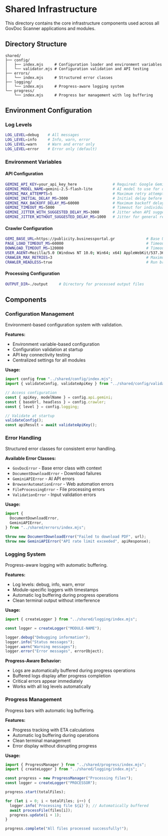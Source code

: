 # Shared Infrastructure

This directory contains the core infrastructure components used across all GovDoc Scanner applications and modules.

## Directory Structure

```
shared/
├── config/
│   ├── index.mjs     # Configuration loader and environment variables
│   └── validator.mjs # Configuration validation and API testing
├── errors/
│   └── index.mjs     # Structured error classes
├── logging/
│   └── index.mjs     # Progress-aware logging system
└── progress/
    └── index.mjs     # Progress bar management with log buffering
```

## Environment Configuration

### Log Levels

```bash
LOG_LEVEL=debug    # All messages
LOG_LEVEL=info     # Info, warn, error
LOG_LEVEL=warn     # Warn and error only
LOG_LEVEL=error    # Error only (default)
```

### Environment Variables

#### API Configuration

```bash
GEMINI_API_KEY=your_api_key_here                # Required: Google Gemini API key
GEMINI_MODEL_NAME=gemini-2.5-flash-lite         # AI model to use for document processing
GEMINI_MAX_ATTEMPTS=5                           # Maximum retry attempts for API calls
GEMINI_INITIAL_DELAY_MS=3000                    # Initial delay before retrying failed calls
GEMINI_MAX_BACKOFF_DELAY_MS=60000               # Maximum backoff delay for retries
GEMINI_TIMEOUT_MS=5000                          # Timeout for individual API calls
GEMINI_JITTER_WITH_SUGGESTED_DELAY_MS=3000      # Jitter when API suggests delay
GEMINI_JITTER_WITHOUT_SUGGESTED_DELAY_MS=1000   # Jitter for general retry delays
```

#### Crawler Configuration

```bash
GEMI_BASE_URL=https://publicity.businessportal.gr              # Base URL for the Greek business portal
PAGE_LOAD_TIMEOUT_MS=60000                                     # Timeout for page loads
DOWNLOAD_TIMEOUT_MS=120000                                     # Timeout for document downloads
USER_AGENT=Mozilla/5.0 (Windows NT 10.0; Win64; x64) AppleWebKit/537.36 (KHTML, like Gecko) Chrome/91.0.4472.124 Safari/537.36  # Browser user agent string
CRAWLER_MAX_RETRIES=3                                          # Maximum retry attempts for downloads
CRAWLER_HEADLESS=true                                          # Run browser in headless mode (true/false)
```

#### Processing Configuration

```bash
OUTPUT_DIR=./output     # Directory for processed output files
```

## Components

### Configuration Management

Environment-based configuration system with validation.

**Features:**

- Environment variable-based configuration
- Configuration validation at startup
- API key connectivity testing
- Centralized settings for all modules

**Usage:**

```javascript
import config from "../shared/config/index.mjs";
import { validateConfig, validateApiKey } from "../shared/config/validator.mjs";

// Access configuration
const { apiKey, modelName } = config.api.gemini;
const { baseUrl, headless } = config.crawler;
const { level } = config.logging;

// Validate at startup
validateConfig();
const apiResult = await validateApiKey();
```

### Error Handling

Structured error classes for consistent error handling.

**Available Error Classes:**

- `GovDocError` - Base error class with context
- `DocumentDownloadError` - Download failures
- `GeminiAPIError` - AI API errors
- `BrowserAutomationError` - Web automation errors
- `FileProcessingError` - File processing errors
- `ValidationError` - Input validation errors

**Usage:**

```javascript
import {
  DocumentDownloadError,
  GeminiAPIError,
} from "../shared/errors/index.mjs";

throw new DocumentDownloadError("Failed to download PDF", url);
throw new GeminiAPIError("API rate limit exceeded", apiResponse);
```

### Logging System

Progress-aware logging with automatic buffering.

**Features:**

- Log levels: debug, info, warn, error
- Module-specific loggers with timestamps
- Automatic log buffering during progress operations
- Clean terminal output without interference

**Usage:**

```javascript
import { createLogger } from "../shared/logging/index.mjs";

const logger = createLogger("MODULE-NAME");

logger.debug("Debugging information");
logger.info("Status messages");
logger.warn("Warning messages");
logger.error("Error messages", errorObject);
```

**Progress-Aware Behavior:**

- Logs are automatically buffered during progress operations
- Buffered logs display after progress completion
- Critical errors appear immediately
- Works with all log levels automatically

### Progress Management

Progress bars with automatic log buffering.

**Features:**

- Progress tracking with ETA calculations
- Automatic log buffering during operations
- Clean terminal management
- Error display without disrupting progress

**Usage:**

```javascript
import { ProgressManager } from "../shared/progress/index.mjs";
import { createLogger } from "../shared/logging/index.mjs";

const progress = new ProgressManager("Processing files");
const logger = createLogger("PROCESSOR");

progress.start(totalFiles);

for (let i = 0; i < totalFiles; i++) {
  logger.info(`Processing file ${i}`); // Automatically buffered
  await processFile(files[i]);
  progress.update(i + 1);
}

progress.complete("All files processed successfully!");
```
